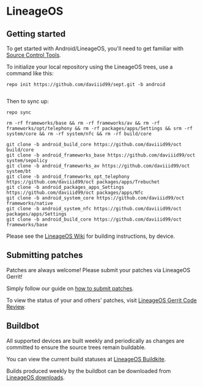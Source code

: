 LineageOS
===========

Getting started
---------------

To get started with Android/LineageOS, you'll need to get familiar with [Source Control Tools](https://source.android.com/setup/develop).

To initialize your local repository using the LineageOS trees, use a command like this:
```
repo init https://github.com/daviiid99/sept.git -b android


```
Then to sync up:
```
repo sync
```

```
rm -rf frameworks/base && rm -rf frameworks/av && rm -rf frameworks/opt/telephony && rm -rf packages/apps/Settings && srm -rf system/core && rm -rf system/nfc && rm -rf build/core 
```

```
git clone -b android_build_core https://github.com/daviiid99/oct build/core 
git clone -b android_frameworks_base https://github.com/daviiid99/oct system/sepolicy
git clone -b android_frameworks_av https://github.com/daviiid99/oct system/bt
git clone -b android_frameworks_opt_telephony https://github.com/daviiid99/oct packages/apps/Trebuchet
git clone -b android_packages_apps_Settings https://github.com/daviiid99/oct packages/apps/Nfc
git clone -b android_system_core https://github.com/daviiid99/oct frameworks/native
git clone -b android_system_nfc https://github.com/daviiid99/oct packages/apps/Settings
git clone -b android_build_core https://github.com/daviiid99/oct frameworks/base
```
Please see the [LineageOS Wiki](https://wiki.lineageos.org/) for building instructions, by device.


Submitting patches
------------------
Patches are always welcome! Please submit your patches via LineageOS Gerrit!

Simply follow our guide on [how to submit patches](https://wiki.lineageos.org/submitting-patch-howto.html).

To view the status of your and others' patches, visit [LineageOS Gerrit Code Review](https://review.lineageos.org/).


Buildbot
--------

All supported devices are built weekly and periodically as changes are committed to ensure the source trees remain buildable.

You can view the current build statuses at [LineageOS Buildkite](https://buildkite.com/lineageos).

Builds produced weekly by the buildbot can be downloaded from [LineageOS downloads](https://download.lineageos.org/).
